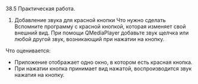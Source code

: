 38.5 Практическая работа.

1. Добавление звука для красной кнопки
Что нужно сделать
Вспомните программу с красной кнопкой, которая изменяет свой внешний вид.
При помощи QMediaPlayer добавьте звук щелчка или любой другой звук, возникающий при нажатии на кнопку.

Что оценивается:

- Приложение отображает одно окно, в котором есть красная кнопка.
- При нажатии кнопка принимает вид нажатой, воспроизводится звук нажатия на кнопку.
